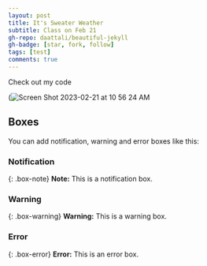 ```yaml
---
layout: post
title: It's Sweater Weather 
subtitle: Class on Feb 21
gh-repo: daattali/beautiful-jekyll
gh-badge: [star, fork, follow]
tags: [test]
comments: true
---
```





Check out my code

(![Screen Shot 2023-02-21 at 10 56 24 AM](https://user-images.githubusercontent.com/124645204/220396699-590a18e3-85ca-4f95-8bf8-5549cc01d652.jpg)





## Boxes
You can add notification, warning and error boxes like this:

### Notification

{: .box-note}
**Note:** This is a notification box.

### Warning

{: .box-warning}
**Warning:** This is a warning box.

### Error

{: .box-error}
**Error:** This is an error box.

